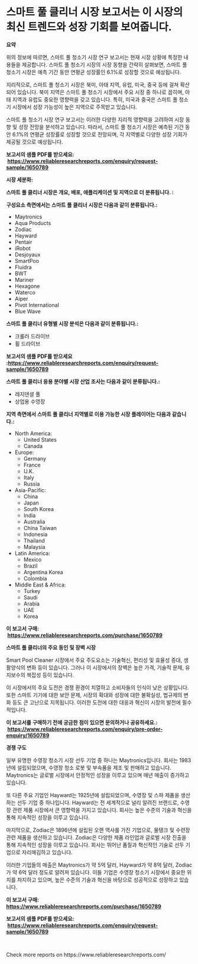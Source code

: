 <p><h1>스마트 풀 클리너 시장 보고서는 이 시장의 최신 트렌드와 성장 기회를 보여줍니다.</h1></p><p><strong>요약</strong></p>
<p><p>위의 정보에 따르면, 스마트 풀 청소기 시장 연구 보고서는 현재 시장 상황에 특정한 내용들을 제공합니다. 스마트 풀 청소기 시장의 시장 동향을 간략히 살펴보면, 스마트 풀 청소기 시장은 예측 기간 동안 연평균 성장률인 6.1%로 성장할 것으로 예상됩니다.</p><p>지리적으로, 스마트 풀 청소기 시장은 북미, 아태 지역, 유럽, 미국, 중국 등에 걸쳐 확산되어 있습니다. 북미 지역은 스마트 풀 청소기 시장에서 주요 시장 중 하나로 꼽히며, 아태 지역과 유럽도 중요한 영향력을 갖고 있습니다. 특히, 미국과 중국은 스마트 풀 청소기 시장에서 성장 가능성이 높은 지역으로 주목받고 있습니다.</p><p>스마트 풀 청소기 시장 연구 보고서는 이러한 다양한 지리적 영향력을 고려하여 시장 동향 및 성장 전망을 분석하고 있습니다. 따라서, 스마트 풀 청소기 시장은 예측된 기간 동안 6.1%의 연평균 성장률로 성장할 것으로 전망되며, 각 지역별로 다양한 성장 기회가 제공될 것으로 예상됩니다.</p></p>
<p><strong>보고서의 샘플 PDF를 받으세요: &nbsp;<a href="https://www.reliableresearchreports.com/enquiry/request-sample/1650789">https://www.reliableresearchreports.com/enquiry/request-sample/1650789</a></strong></p>
<p><strong>시장 세분화:</strong></p>
<p><strong> 스마트 풀 클리너 시장은 개요, 배포, 애플리케이션 및 지역으로 더 분류됩니다. :</strong></p>
<p><strong>구성요소 측면에서는 스마트 풀 클리너 시장은 다음과 같이 분류됩니다.:</strong></p>
<p><ul><li>Maytronics</li><li>Aqua Products</li><li>Zodiac</li><li>Hayward</li><li>Pentair</li><li>iRobot</li><li>Desjoyaux</li><li>SmartPoo</li><li>Fluidra</li><li>BWT</li><li>Mariner</li><li>Hexagone</li><li>Waterco</li><li>Aiper</li><li>Pivot International</li><li>Blue Wave</li></ul></p>
<p><strong> 스마트 풀 클리너 유형별 시장 분석은 다음과 같이 분류됩니다.:</strong></p>
<p><ul><li>크롤러 드라이브</li><li>휠 드라이브</li></ul></p>
<p><strong>보고서의 샘플 PDF를 받으세요 :<a href="https://www.reliableresearchreports.com/enquiry/request-sample/1650789">https://www.reliableresearchreports.com/enquiry/request-sample/1650789</a></strong></p>
<p><strong> 스마트 풀 클리너 응용 분야별 시장 산업 조사는 다음과 같이 분류됩니다.:</strong></p>
<p><ul><li>레지덴셜 풀</li><li>상업용 수영장</li></ul></p>
<p><strong>지역 측면에서 스마트 풀 클리너 지역별로 이용 가능한 시장 플레이어는 다음과 같습니다.:</strong></p>
<p><ul>
    <li>
        North America:
        <ul>
            <li>United States</li>
            <li>Canada</li>
        </ul>
    </li>
    <li>
        Europe:
        <ul>
            <li>Germany</li>
            <li>France</li>
            <li>U.K.</li>
            <li>Italy</li>
            <li>Russia</li>
        </ul>
    </li>
    <li>
        Asia-Pacific:
        <ul>
            <li>China</li>
            <li>Japan</li>
            <li>South Korea</li>
            <li>India</li>
            <li>Australia</li>
            <li>China Taiwan</li>
            <li>Indonesia</li>
            <li>Thailand</li>
            <li>Malaysia</li>
        </ul>
    </li>
    <li>
        Latin America:
        <ul>
            <li>Mexico</li>
            <li>Brazil</li>
            <li>Argentina Korea</li>
            <li>Colombia</li>
        </ul>
    </li>
    <li>
        Middle East & Africa:
        <ul>
            <li>Turkey</li>
            <li>Saudi</li>
            <li>Arabia</li>
            <li>UAE</li>
            <li>Korea</li>
        </ul>
    </li>
    </ul></p>
<p><strong>이 보고서 구매: &nbsp;<a href="https://www.reliableresearchreports.com/purchase/1650789">https://www.reliableresearchreports.com/purchase/1650789</a></strong></p>
<p><strong>스마트 풀 클리너의 주요 동인 및 장벽 시장</strong></p>
<p><p>Smart Pool Cleaner 시장에서 주요 주도요소는 기술혁신, 편리성 및 효율성 증대, 생활양식의 변화 등이 있습니다. 그러나 이 시장에서의 장벽은 높은 가격, 기술적 문제, 유지보수의 복잡성 등이 있습니다.</p><p>이 시장에서의 주요 도전은 경쟁 환경이 치열하고 소비자들의 인식이 낮은 상황입니다. 또한 스마트 기기에 대한 보안 문제, 시장의 확대와 성장에 대한 불확실성, 법규제의 변화 등도 큰 고난으로 지목됩니다. 이러한 도전에 대한 대응과 혁신이 시장의 발전에 필수적입니다.</p></p>
<p><strong>이 보고서를 구매하기 전에 궁금한 점이 있으면 문의하거나 공유하세요.: &nbsp;<a href="https://www.reliableresearchreports.com/enquiry/pre-order-enquiry/1650789">https://www.reliableresearchreports.com/enquiry/pre-order-enquiry/1650789</a></strong></p>
<p><strong>경쟁 구도</strong></p>
<p><p>일부 유명한 수영장 청소기 시장 선두 기업 중 하나는 Maytronics입니다. 회사는 1983년에 설립되었으며, 수영장 청소 로봇 및 부속품을 제조 및 판매하고 있습니다. Maytronics는 글로벌 시장에서 안정적인 성장을 이루고 있으며 매년 매출이 증가하고 있습니다. </p><p>또 다른 주요 기업인 Hayward는 1925년에 설립되었으며, 수영장 및 스파 제품을 생산하는 선두 기업 중 하나입니다. Hayward는 전 세계적으로 널리 알려진 브랜드로, 수영장 관련 제품 시장에서 큰 영향력을 가지고 있습니다. 회사는 높은 수준의 기술과 혁신을 통해 지속적인 성장을 이루고 있습니다.</p><p>마지막으로, Zodiac은 1896년에 설립된 오랜 역사를 가진 기업으로, 물탱크 및 수련장 관련 제품을 생산하고 있습니다. Zodiac은 다양한 제품 라인업과 글로벌 시장 진출을 통해 지속적인 성장을 이루고 있습니다. 회사는 뛰어난 품질과 혁신적인 기술로 선두 기업으로 자리매김하고 있습니다.</p><p>이러한 기업들의 매출은 Maytronics가 약 5억 달러, Hayward가 약 8억 달러, Zodiac가 약 6억 달러 정도로 알려져 있습니다. 이들 기업은 수영장 청소기 시장에서 중요한 위치를 차지하고 있으며, 높은 수준의 기술과 혁신을 바탕으로 성공적으로 성장하고 있습니다.</p></p>
<p><strong>이 보고서 구매: &nbsp; <a href="https://www.reliableresearchreports.com/purchase/1650789">https://www.reliableresearchreports.com/purchase/1650789</a></strong></p>
<p><strong>보고서의 샘플 PDF를 받으세요: &nbsp;<a href="https://www.reliableresearchreports.com/enquiry/request-sample/1650789">https://www.reliableresearchreports.com/enquiry/request-sample/1650789</a></strong><strong></strong></p>
<p>&nbsp;</p>
<p>Check more reports on https://www.reliableresearchreports.com/</p>